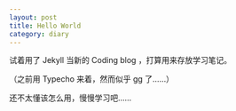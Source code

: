 ```yaml
---
layout: post
title: Hello World
category: diary
---
```


试着用了 Jekyll 当新的 Coding blog ，打算用来存放学习笔记。

（之前用 Typecho 来着，然而似乎 gg 了……）

还不太懂该怎么用，慢慢学习吧……
